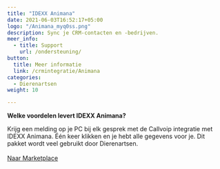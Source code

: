 ```yaml
---
title: "IDEXX Animana"
date: 2021-06-03T16:52:17+05:00
logo: "/Animana_myq0ss.png"
description: Sync je CRM-contacten en -bedrijven.
meer_info:
  - title: Support
    url: /ondersteuning/
button:
  title: Meer informatie
  link: /crmintegratie/Animana
categories:
  - Dierenartsen
weight: 10

---
```


**Welke voordelen levert IDEXX Animana?**

Krijg een melding op je PC bij elk gesprek met de Callvoip integratie met IDEXX Animana. Één keer klikken en je hebt alle gegevens voor je. Dit pakket wordt veel gebruikt door Dierenartsen.<br><br><a href="/marketplace" class="button">Naar Marketplace</a>
